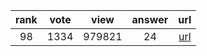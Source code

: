 
| rank | vote | view | answer | url |
|:-:|:-:|:-:|:-:|:-:|
|98|1334|979821|24| [url](http://stackoverflow.com/questions/541390/extracting-extension-from-filename-in-python) |
